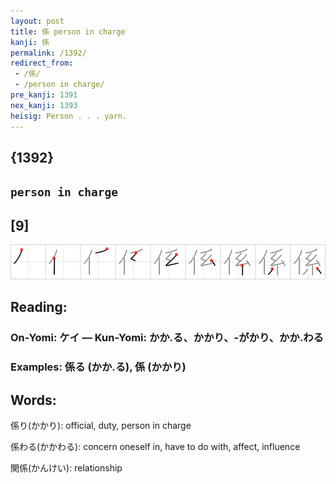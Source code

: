 ```yaml
---
layout: post
title: 係 person in charge
kanji: 係
permalink: /1392/
redirect_from:
 - /係/
 - /person in charge/
pre_kanji: 1391
nex_kanji: 1393
heisig: Person . . . yarn.
---
```


## {1392}

## `person in charge`

## [9]

<div class="stroke"><img src="../images/E4BF82.png" /></div>

## Reading:

### On-Yomi: ケイ &mdash; Kun-Yomi: かか.る、かかり、-がかり、かか.わる

### Examples: 係る (かか.る), 係 (かかり)

## Words:

係り(かかり): official, duty, person in charge

係わる(かかわる): concern oneself in, have to do with, affect, influence

関係(かんけい): relationship
